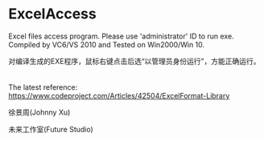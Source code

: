 # ExcelAccess

Excel files access program. Please use 'administrator' ID to run exe. Compiled by VC6/VS 2010 and Tested on Win2000/Win 10.

对编译生成的EXE程序，鼠标右键点击后选“以管理员身份运行”，方能正确运行。  　

The latest reference: https://www.codeproject.com/Articles/42504/ExcelFormat-Library

徐景周(Johnny Xu)

未来工作室(Future Studio)

